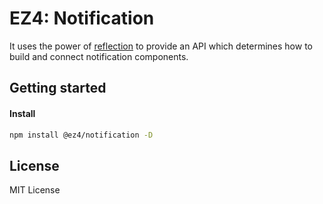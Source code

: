 # EZ4: Notification

It uses the power of [reflection](../reflection/) to provide an API which determines how to build and connect notification components.

## Getting started

#### Install

```sh
npm install @ez4/notification -D
```

## License

MIT License
